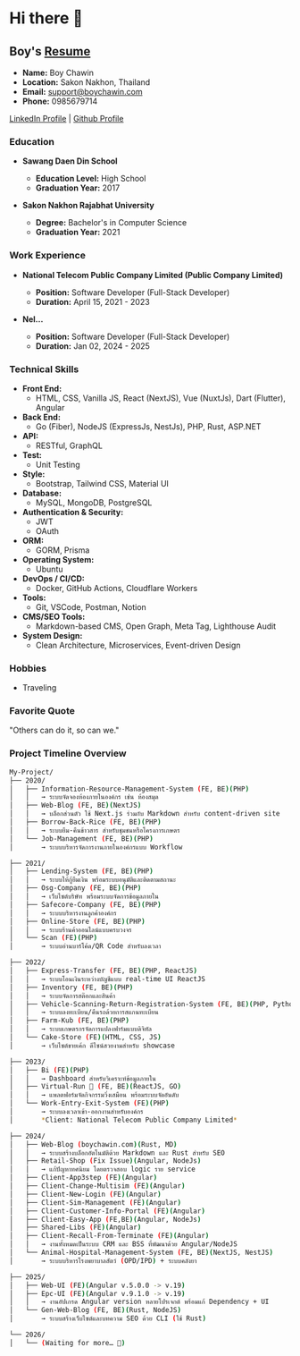 # Hi there 👋

## Boy's [Resume](https://boychawin.com/assets/pdf/resume.pdf)

- **Name:** Boy Chawin
- **Location:** Sakon Nakhon, Thailand
- **Email:** <support@boychawin.com>
- **Phone:** 0985679714

[LinkedIn Profile](https://www.linkedin.com/in/boychawin/) | [Github Profile](https://github.com/boychawin)

### Education

- **Sawang Daen Din School**
  - **Education Level:** High School
  - **Graduation Year:** 2017

- **Sakon Nakhon Rajabhat University**
  - **Degree:** Bachelor's in Computer Science
  - **Graduation Year:** 2021

### Work Experience

- **National Telecom Public Company Limited (Public Company Limited)**
  - **Position:** Software Developer (Full-Stack Developer)
  - **Duration:** April 15, 2021 - 2023

- **Nel...**
  - **Position:** Software Developer (Full-Stack Developer)
  - **Duration:** Jan 02, 2024 - 2025

### Technical Skills

- **Front End:**
  - HTML, CSS, Vanilla JS, React (NextJS), Vue (NuxtJs), Dart (Flutter), Angular
- **Back End:**
  - Go (Fiber), NodeJS (ExpressJs, NestJs), PHP, Rust, ASP.NET
- **API:**
  - RESTful, GraphQL
- **Test:**
  - Unit Testing
- **Style:**
  - Bootstrap, Tailwind CSS, Material UI
- **Database:**
  - MySQL, MongoDB, PostgreSQL
- **Authentication & Security:**
  - JWT
  - OAuth
- **ORM:**
  - GORM, Prisma
- **Operating System:**
  - Ubuntu
- **DevOps / CI/CD:**
  - Docker, GitHub Actions, Cloudflare Workers
- **Tools:**
  - Git, VSCode, Postman, Notion
- **CMS/SEO Tools:**
  - Markdown-based CMS, Open Graph, Meta Tag, Lighthouse Audit
- **System Design:**
  - Clean Architecture, Microservices, Event-driven Design

### Hobbies

- Traveling

### Favorite Quote

"Others can do it, so can we."

### Project Timeline Overview

```sh
My-Project/
├── 2020/
│   ├── Information-Resource-Management-System (FE, BE)(PHP)
│   │   → ระบบจัดจองห้องภายในองค์กร เช่น ห้องสมุด
│   ├── Web-Blog (FE, BE)(NextJS)
│   │   → บล็อกส่วนตัว ใช้ Next.js ร่วมกับ Markdown สำหรับ content-driven site
│   ├── Borrow-Back-Rice (FE, BE)(PHP)
│   │   → ระบบยืม-คืนข้าวสาร สำหรับชุมชนหรือโครงการเกษตร
│   └── Job-Management (FE, BE)(PHP)
│       → ระบบบริหารจัดการงานภายในองค์กรแบบ Workflow

├── 2021/
│   ├── Lending-System (FE, BE)(PHP)
│   │   → ระบบให้กู้ยืมเงิน พร้อมระบบอนุมัติและติดตามสถานะ
│   ├── Osg-Company (FE, BE)(PHP)
│   │   → เว็บไซต์บริษัท พร้อมระบบจัดการข้อมูลภายใน
│   ├── Safecore-Company (FE, BE)(PHP)
│   │   → ระบบบริหารงานลูกค้าองค์กร
│   ├── Online-Store (FE, BE)(PHP)
│   │   → ระบบร้านค้าออนไลน์แบบครบวงจร
│   └── Scan (FE)(PHP)
│       → ระบบอ่านบาร์โค้ด/QR Code สำหรับลงเวลา

├── 2022/
│   ├── Express-Transfer (FE, BE)(PHP, ReactJS)
│   │   → ระบบโอนเงินระหว่างบัญชีแบบ real-time UI ReactJS
│   ├── Inventory (FE, BE)(PHP)
│   │   → ระบบจัดการสต๊อกและสินค้า
│   ├── Vehicle-Scanning-Return-Registration-System (FE, BE)(PHP, Python)
│   │   → ระบบลงทะเบียน/คืนรถด้วยการสแกนทะเบียน
│   ├── Farm-Kub (FE, BE)(PHP)
│   │   → ระบบเกษตรกรจัดการแปลงฟาร์มแบบดิจิทัล
│   └── Cake-Store (FE)(HTML, CSS, JS)
│       → เว็บไซต์ขายเค้ก ดีไซน์สวยงามสำหรับ showcase

├── 2023/
│   ├── Bi (FE)(PHP)
│   │   → Dashboard สำหรับวิเคราะห์ข้อมูลภายใน
│   ├── Virtual-Run 🏃‍ (FE, BE)(ReactJS, GO)
│   │   → แพลตฟอร์มจัดกิจกรรมวิ่งเสมือน พร้อมระบบจัดอันดับ
│   └── Work-Entry-Exit-System (FE)(PHP)
│       → ระบบลงเวลาเข้า-ออกงานสำหรับองค์กร
│       *Client: National Telecom Public Company Limited*

├── 2024/
│   ├── Web-Blog (boychawin.com)(Rust, MD)
│   │   → ระบบสร้างบล็อกอัตโนมัติด้วย Markdown และ Rust สำหรับ SEO
│   ├── Retail-Shop (Fix Issue)(Angular, NodeJs)
│   │   → แก้ปัญหาทศนิยม โดยตรวจสอบ logic ราย service
│   ├── Client-App3step (FE)(Angular)
│   ├── Client-Change-Multisim (FE)(Angular)
│   ├── Client-New-Login (FE)(Angular)
│   ├── Client-Sim-Management (FE)(Angular)
│   ├── Client-Customer-Info-Portal (FE)(Angular)
│   ├── Client-Easy-App (FE,BE)(Angular, NodeJs)
│   ├── Shared-Libs (FE)(Angular)
│   ├── Client-Recall-From-Terminate (FE)(Angular)
│   │   → งานทั้งหมดเป็นระบบ CRM และ BSS ที่พัฒนาด้วย Angular/NodeJS
│   └── Animal-Hospital-Management-System (FE, BE)(NextJS, NestJS)
│       → ระบบบริหารโรงพยาบาลสัตว์ (OPD/IPD) + ระบบคลังยา

├── 2025/
│   ├── Web-UI (FE)(Angular v.5.0.0 -> v.19)
│   ├── Epc-UI (FE)(Angular v.9.1.0 -> v.19)
│   │   → งานอัปเกรด Angular version หลายโปรเจกต์ พร้อมแก้ Dependency + UI
│   └── Gen-Web-Blog (FE, BE)(Rust, NodeJS)
│       → ระบบสร้างเว็บไซต์และบทความ SEO ด้วย CLI (ใช้ Rust)

└── 2026/
│   └── (Waiting for more… 🚀)
```
